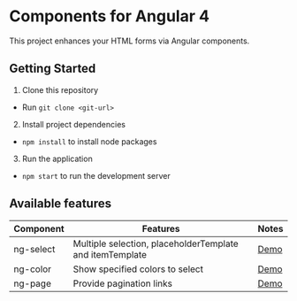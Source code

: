 # Components for Angular 4

This project enhances your HTML forms via Angular components. 

## Getting Started

1. Clone this repository

- Run `git clone <git-url>`

2. Install project dependencies

- `npm install` to install node packages

3. Run the application

- `npm start` to run the development server




## Available features

| Component       | Features                                                            | Notes        |
|-----------------|---------------------------------------------------------------------|--------------|
| ng-select       |            Multiple selection, placeholderTemplate and itemTemplate | [Demo](http://bndy.net/ng-more/dist/#/ng-select)         |
| ng-color        |                                     Show specified colors to select | [Demo](http://bndy.net/ng-more/dist/#/ng-color)         |
| ng-page         |                                            Provide pagination links | [Demo](http://bndy.net/ng-more/dist/#/ng-page)         |